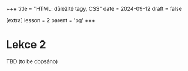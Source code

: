 +++
title = "HTML: důležité tagy, CSS"
date = 2024-09-12
draft = false

[extra]
lesson = 2
parent = 'pg'
+++

# Lekce 2

TBD (to be dopsáno)
